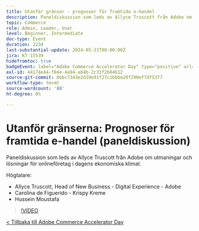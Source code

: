 ```yaml
---
title: Utanför gränser - prognoser för framtida e-handel
description: Paneldiskussion som leds av Allyce Truscott från Adobe om utmaningar och lösningar för onlineföretag i dagens ekonomiska klimat.
topic: Commerce
role: Admin, Leader, User
level: Beginner, Intermediate
doc-type: Event
duration: 2234
last-substantial-update: 2024-05-21T00:00:00Z
jira: KT-15539
hidefromtoc: true
badgeEvent: label="Adobe Commerce Accelerator Day" type="positive" url="https://experienceleague.adobe.com/en/docs/events/apac-commerce-recordings/2024/overview"
exl-id: 44174e44-f84e-4a94-ab4b-2c31f2684612
source-git-commit: 0ebc7343e2d19e91f27c1bbba20f290ef7df5377
workflow-type: tm+mt
source-wordcount: '88'
ht-degree: 0%

---
```


# Utanför gränserna: Prognoser för framtida e-handel (paneldiskussion)

Paneldiskussion som leds av Allyce Truscott från Adobe om utmaningar och lösningar för onlineföretag i dagens ekonomiska klimat.

Högtalare:

+ Allyce Truscott, Head of New Business - Digital Experience - Adobe
+ Carolina de Figuerido - Krispy Kreme
+ Hussein Moustafa

>[!VIDEO](https://video.tv.adobe.com/v/3429265/?learn=on)

[&lt; Tillbaka till Adobe Commerce Accelerator Day](./overview.md)
